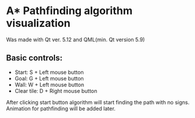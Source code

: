 # A* Pathfinding algorithm visualization

Was made with Qt ver. 5.12 and QML(min. Qt version 5.9)

## Basic controls:

- Start: S + Left mouse button
- Goal: G + Left mouse button
- Wall: W + Left mouse button
- Clear tile: D + Right mouse button

After clicking start button algorithm will start finding the path with no signs. Animation for pathfinding will be added later.